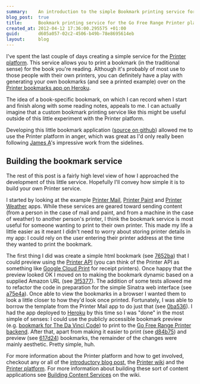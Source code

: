 ```yaml
---
summary:    An introduction to the simple Bookmark printing service for the Go Free Range Printer platform.
blog_post:  true
title:      Bookmark printing service for the Go Free Range Printer platform
created_at: 2012-04-12 17:36:00.295575 +01:00
guid:       d605a057-02c2-4506-b49b-78e8695614eb
layout:     blog
---
```

I've spent the last couple of days creating a simple service for the [Printer platform][].  This service allows you to print a bookmark (in the traditional sense) for the book you're reading.  Although it's probably of most use to those people with their own printers, you can definitely have a play with generating your own bookmarks (and see a printed example) over on the [Printer bookmarks app on Heroku][].

The idea of a book-specific bookmark, on which I can record when I start and finish along with some reading notes, appeals to me.  I can actually imagine that a custom bookmark printing service like this might be useful outside of this little experiment with the Printer platform.

Developing this little bookmark application ([source on github][]) allowed me to use the Printer platform in anger, which was great as I'd only really been following [James A][]'s impressive work from the sidelines.

## Building the bookmark service

The rest of this post is a fairly high level view of how I approached the development of this little service.  Hopefully I'll convey how simple it is to build your own Printer service.

I started by looking at the example [Printer Mail][], [Printer Paint][] and [Printer Weather][] apps.  While these services are geared toward sending content (from a person in the case of mail and paint, and from a machine in the case of weather) to another person's printer, I think the bookmark service is most useful for someone wanting to print to their own printer.  This made my life a little easier as it meant I didn't need to worry about storing printer details in my app: I could rely on the user entering their printer address at the time they wanted to print the bookmark.

The first thing I did was create a simple html bookmark (see [7652ba][]) that I could preview using the [Printer API][] (you can think of the Printer API as something like [Google Cloud Print][] for receipt printers).  Once happy that the preview looked OK I moved on to making the bookmark dynamic based on a supplied Amazon URL (see [3f5377][]).  The addition of some tests allowed me to refactor the code in preparation for the simple Sinatra web interface (see [a75e4a][]).  Once able to view the bookmarks in a browser I wanted them to look a little closer to how they'd look once printed.  Fortunately, I was able to borrow the template from the Printer Mail app to do just that (see [0ba536][]).  I had the app deployed to [Heroku][] by this time so I was "done" in the most simple of senses: I could use the publicly accessible bookmark preview (e.g. [bookmark for The Da Vinci Code][]) to print to the [Go Free Range Printer backend][].  After that, apart from making it easier to print (see [d84b75][]) and preview (see [617d24][]) bookmarks, the remainder of the changes were mainly aesthetic.  Pretty simple, huh.

For more information about the Printer platform and how to get involved, checkout any or all of the [introductory blog post][], the [Printer wiki][] and the [Printer platform][].  For more information about building these sort of content applications see [Building Content Services][] on the wiki.

[bookmark for The Da Vinci Code]: http://printer-bookmarks.heroku.com/bookmark?url=http%3A%2F%2Fwww.amazon.co.uk%2FThe-Vinci-Code-Dan-Brown%2Fdp%2F0552149519%2Fref%3Dsr_1_2%3Fie%3DUTF8%26qid%3D1334252406%26sr%3D8-2
[Building content services]: https://github.com/freerange/printer/wiki/Building-content-services
[Go Free Range Printer backend]: http://printer.gofreerange.com/
[Google Cloud Print]: http://www.google.com/cloudprint/learn/
[Heroku]: http://www.heroku.com/
[introductory blog post]: http://gofreerange.com/hello-printer
[James A]: http://gofreerange.com/james-adam
[Printer platform]: http://gofreerange.com/printer
[Printer bookmarks app on Heroku]: http://printer-bookmarks.heroku.com/
[Printer API]: https://github.com/freerange/printer/wiki/API
[Printer Mail]: https://github.com/freerange/printer-mail
[Printer Paint]: https://github.com/freerange/printer-paint
[Printer Weather]: https://github.com/freerange/printer-weather
[Printer wiki]: https://github.com/freerange/printer/wiki
[source on github]: https://github.com/freerange/printer-bookmarks
[7652ba]: https://github.com/freerange/printer-bookmarks/commit/7652ba185832ecf1e7e7bad44442d4292b5d5e1a
[3f5377]: https://github.com/freerange/printer-bookmarks/commit/3f5377c3b8809565ebb6cc26aad11075a073a625
[a75e4a]: https://github.com/freerange/printer-bookmarks/commit/a75e4aa20a3eb3f3f90480636719443322841502
[0ba536]: https://github.com/freerange/printer-bookmarks/commit/0ba53664fc3cfa091567ef678cad0211811acb8e
[d84b75]: https://github.com/freerange/printer-bookmarks/commit/d84b751bda676fefceb286519cda31d6610b7e79
[617d24]: https://github.com/freerange/printer-bookmarks/commit/617d24ff5d1ed2460b151aa09f4cbfa2f510015b
